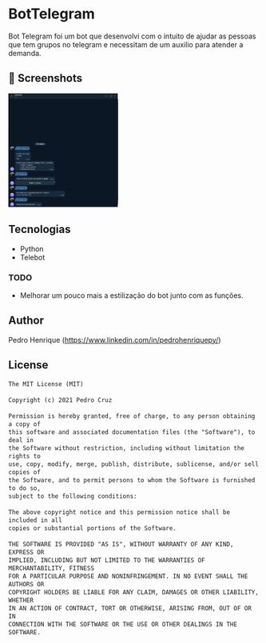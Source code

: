 # BotTelegram

Bot Telegram foi um bot que desenvolvi com o intuito de ajudar as pessoas que tem grupos no telegram e necessitam de um auxilio para atender a demanda.




## :camera_flash: Screenshots
<!-- You can add more screenshots here if you like -->
<img src="/result/image1.png" width="220"> 

## Tecnologias
* Python
* Telebot




### TODO
- Melhorar um pouco mais a estilização do bot junto com as funções.

## Author
Pedro Henrique (https://www.linkedin.com/in/pedrohenriquepy/)

## License
```
The MIT License (MIT)

Copyright (c) 2021 Pedro Cruz

Permission is hereby granted, free of charge, to any person obtaining a copy of
this software and associated documentation files (the "Software"), to deal in
the Software without restriction, including without limitation the rights to
use, copy, modify, merge, publish, distribute, sublicense, and/or sell copies of
the Software, and to permit persons to whom the Software is furnished to do so,
subject to the following conditions:

The above copyright notice and this permission notice shall be included in all
copies or substantial portions of the Software.

THE SOFTWARE IS PROVIDED "AS IS", WITHOUT WARRANTY OF ANY KIND, EXPRESS OR
IMPLIED, INCLUDING BUT NOT LIMITED TO THE WARRANTIES OF MERCHANTABILITY, FITNESS
FOR A PARTICULAR PURPOSE AND NONINFRINGEMENT. IN NO EVENT SHALL THE AUTHORS OR
COPYRIGHT HOLDERS BE LIABLE FOR ANY CLAIM, DAMAGES OR OTHER LIABILITY, WHETHER
IN AN ACTION OF CONTRACT, TORT OR OTHERWISE, ARISING FROM, OUT OF OR IN
CONNECTION WITH THE SOFTWARE OR THE USE OR OTHER DEALINGS IN THE SOFTWARE.
```
